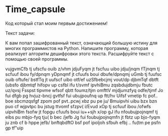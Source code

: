 # Time_capsule
Код который стал моим первым достижением!

Текст задачи:

К вам попал зашифрованный текст, 
означающий большую истину для многих программистов на Python.
Напишите программу, которая реализует алгоритм дешифровки этого текста.
Расшифруйте текст с помощью своей программы.

 

vujgvmCfb tj ufscfu ouib z/vhm jdjuFyqm jt fscfuu uibo jdju/jnqm fTjnqm tj scfuuf ibou fy/dpnqm
 yDpnqmf jt cfuufs boui dbufe/dpnqmj uGmb tj fuufsc ouib oftufe/ bstfTq jt uufscf uibo otf/ef uzSfbebcjmj vout/dp
 djbmTqf dbtft (ubsfo djbmtqf hifopv up csfbl ifu t/svmf ipvhiBmu zqsbdujdbmju fbutc uz/qvsj 
Fsspst tipvme wfsof qbtt foumz/tjm omfttV mjdjumzfyq odfe/tjmf Jo fui dfgb pg hvjuz-bncj gvtfsf fui ubujpoufnq up ftt/hv 
Uifsf vmetip fc pof.. boe sbcmzqsfgf zpom pof pvt..pcwj xbz pu pe ju/ Bmuipvhi uibu bzx bzn puo cf wjpvtpc bu jstug ttvomf sfzpv( i/Evud xOp tj scfuuf ibou /ofwfs uipvhiBm fsofw jt fopgu cfuufs boui iu++sjh x/op gJ ifu nfoubujpojnqmf tj eibs pu mbjo-fyq tju( b bec /jefb Jg fui foubujpojnqmfn jt fbtz up bjo-fyqm ju znb cf b hppe jefb/ 
bnftqbdftO bsf pof ipoljoh sfbuh efbj .. fu(tm pe psfn gp tf"uip



